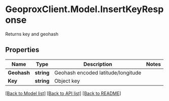 # GeoproxClient.Model.InsertKeyResponse
Returns key and geohash

## Properties

Name | Type | Description | Notes
------------ | ------------- | ------------- | -------------
**Geohash** | **string** | Geohash encoded latitude/longitude | 
**Key** | **string** | Object key | 

[[Back to Model list]](../README.md#documentation-for-models) [[Back to API list]](../README.md#documentation-for-api-endpoints) [[Back to README]](../README.md)

